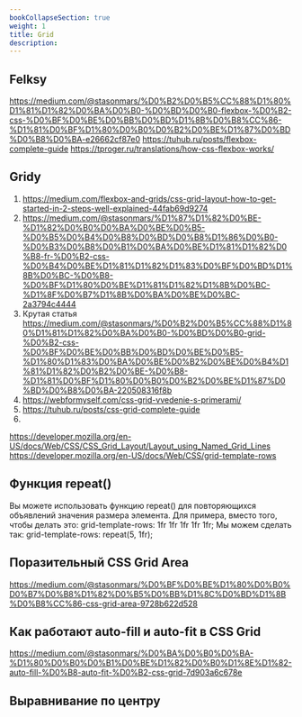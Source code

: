 ```yaml
---
bookCollapseSection: true
weight: 1
title: Grid
description:
---
```

## Felksy
https://medium.com/@stasonmars/%D0%B2%D0%B5%CC%88%D1%80%D1%81%D1%82%D0%BA%D0%B0-%D0%BD%D0%B0-flexbox-%D0%B2-css-%D0%BF%D0%BE%D0%BB%D0%BD%D1%8B%D0%B8%CC%86-%D1%81%D0%BF%D1%80%D0%B0%D0%B2%D0%BE%D1%87%D0%BD%D0%B8%D0%BA-e26662cf87e0
https://tuhub.ru/posts/flexbox-complete-guide
https://tproger.ru/translations/how-css-flexbox-works/


## Gridy

1. https://medium.com/flexbox-and-grids/css-grid-layout-how-to-get-started-in-2-steps-well-explained-44fab69d9274
2. https://medium.com/@stasonmars/%D1%87%D1%82%D0%BE-%D1%82%D0%B0%D0%BA%D0%BE%D0%B5-%D0%B5%D0%B4%D0%B8%D0%BD%D0%B8%D1%86%D0%B0-%D0%B3%D0%B8%D0%B1%D0%BA%D0%BE%D1%81%D1%82%D0%B8-fr-%D0%B2-css-%D0%B4%D0%BE%D1%81%D1%82%D1%83%D0%BF%D0%BD%D1%8B%D0%BC-%D0%B8-%D0%BF%D1%80%D0%BE%D1%81%D1%82%D1%8B%D0%BC-%D1%8F%D0%B7%D1%8B%D0%BA%D0%BE%D0%BC-2a3794c4444
3. Крутая статья https://medium.com/@stasonmars/%D0%B2%D0%B5%CC%88%D1%80%D1%81%D1%82%D0%BA%D0%B0-%D0%BD%D0%B0-grid-%D0%B2-css-%D0%BF%D0%BE%D0%BB%D0%BD%D0%BE%D0%B5-%D1%80%D1%83%D0%BA%D0%BE%D0%B2%D0%BE%D0%B4%D1%81%D1%82%D0%B2%D0%BE-%D0%B8-%D1%81%D0%BF%D1%80%D0%B0%D0%B2%D0%BE%D1%87%D0%BD%D0%B8%D0%BA-220508316f8b
4. https://webformyself.com/css-grid-vvedenie-s-primerami/
5. https://tuhub.ru/posts/css-grid-complete-guide
6. 

https://developer.mozilla.org/en-US/docs/Web/CSS/CSS_Grid_Layout/Layout_using_Named_Grid_Lines
https://developer.mozilla.org/en-US/docs/Web/CSS/grid-template-rows


## Функция repeat()
Вы можете использовать функцию repeat() для повторяющихся объявлений значения размера элемента. Для примера, вместо того, чтобы делать это:
grid-template-rows: 1fr 1fr 1fr 1fr 1fr;
Мы можем сделать так:
grid-template-rows: repeat(5, 1fr);


## Поразительный CSS Grid Area

https://medium.com/@stasonmars/%D0%BF%D0%BE%D1%80%D0%B0%D0%B7%D0%B8%D1%82%D0%B5%D0%BB%D1%8C%D0%BD%D1%8B%D0%B8%CC%86-css-grid-area-9728b622d528


## Как работают auto-fill и auto-fit в CSS Grid

https://medium.com/@stasonmars/%D0%BA%D0%B0%D0%BA-%D1%80%D0%B0%D0%B1%D0%BE%D1%82%D0%B0%D1%8E%D1%82-auto-fill-%D0%B8-auto-fit-%D0%B2-css-grid-7d903a6c678e


## Выравнивание по центру